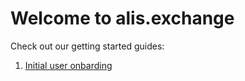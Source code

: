 # Welcome to alis.exchange

Check out our getting started guides:

1. [Initial user onbarding](/getting-started-users/README.md)